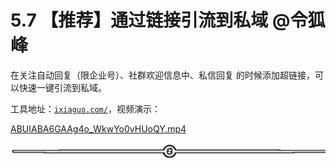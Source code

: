 # 5.7 【推荐】通过链接引流到私域 @令狐峰

在关注自动回复（限企业号）、社群欢迎信息中、私信回复 的时候添加超链接，可以快速一键引流到私域。

工具地址：[`ixiaguo.com/`](https://ixiaguo.com/)，视频演示：

[ABUIABA6GAAg4o_WkwYo0vHUoQY.mp4](https://search01.shengcaiyoushu.com/upload/doc/XEb4d9F4WogubixyOM9cMVeen0d/AERLbuf0Mohlb9xgZu3cSi1LnRf)

![](img/75a2819e1a58997a8c18fd3150be6c39.png)